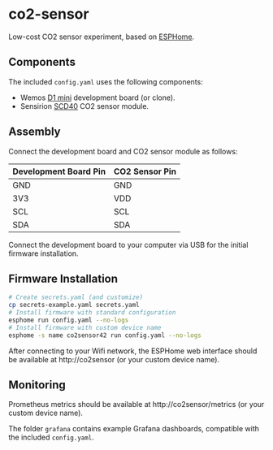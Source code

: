 # co2-sensor

Low-cost CO2 sensor experiment, based on [ESPHome](https://esphome.io/).

## Components

The included `config.yaml` uses the following components:

- Wemos [D1 mini](https://www.wemos.cc/en/latest/d1/d1_mini.html) development board (or clone).
- Sensirion [SCD40](https://developer.sensirion.com/sensirion-products/scd4x-co2-sensors/) CO2 sensor module.

## Assembly

Connect the development board and CO2 sensor module as follows:

| Development Board Pin | CO2 Sensor Pin |
| --- | --- |
| GND | GND |
| 3V3 | VDD |
| SCL | SCL |
| SDA | SDA |

Connect the development board to your computer via USB for the initial firmware installation.

## Firmware Installation

```bash
# Create secrets.yaml (and customize)
cp secrets-example.yaml secrets.yaml
# Install firmware with standard configuration
esphome run config.yaml --no-logs
# Install firmware with custom device name
esphome -s name co2sensor42 run config.yaml --no-logs
```

After connecting to your Wifi network, the ESPHome web interface should be available at http://co2sensor (or your custom device name).

## Monitoring

Prometheus metrics should be available at http://co2sensor/metrics (or your custom device name).

The folder `grafana` contains example Grafana dashboards, compatible with the included `config.yaml`.
